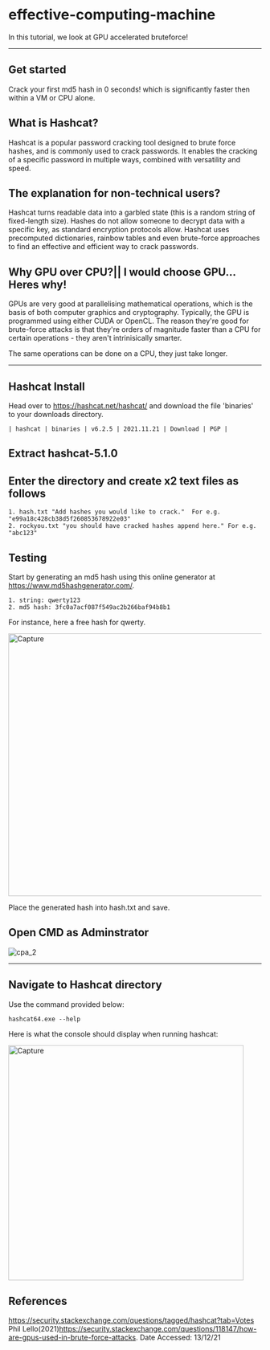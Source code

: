 # effective-computing-machine
In this tutorial, we look at GPU accelerated bruteforce! 

**********************************************************************
## Get started 
Crack your first md5 hash in 0 seconds! which is significantly faster then within a VM  or CPU alone.
 
## What is Hashcat?
Hashcat is a popular password cracking tool designed to brute force hashes, and is commonly used to crack passwords. It enables the cracking of a specific password in multiple ways, combined with versatility and speed.

## The explanation for non-technical users?

Hashcat turns readable data into a garbled state (this is a random string of fixed-length size). Hashes do not allow someone to decrypt data with a specific key, as standard encryption protocols allow. Hashcat uses precomputed dictionaries, rainbow tables and even brute-force approaches to find an effective and efficient way to crack passwords. 

## Why GPU over CPU?|| I would choose GPU... Heres why! 

GPUs are very good at parallelising mathematical operations, which is the basis of both computer graphics and cryptography. Typically, the GPU is programmed using either CUDA or OpenCL. The reason they're good for brute-force attacks is that they're orders of magnitude faster than a CPU for certain operations - they aren't intrinisically smarter.

The same operations can be done on a CPU, they just take longer.

**********************************************************************

## Hashcat Install

Head over to https://hashcat.net/hashcat/ and download the file 'binaries' to your downloads directory.

```
| hashcat | binaries | v6.2.5 | 2021.11.21 | Download | PGP |
```
## Extract hashcat-5.1.0

## Enter the directory and create x2 text files as follows

```
1. hash.txt "Add hashes you would like to crack."  For e.g. "e99a18c428cb38d5f260853678922e03"
2. rockyou.txt "you should have cracked hashes append here." For e.g. "abc123"
```

## Testing

Start by generating an md5 hash using this online generator at https://www.md5hashgenerator.com/. 

```
1. string: qwerty123
2. md5 hash: 3fc0a7acf087f549ac2b266baf94b8b1
```

For instance, here a free hash for qwerty.

<img width="523" alt="Capture" src="https://user-images.githubusercontent.com/91548582/145874131-1c4b5990-eae5-459a-b1cc-867317f76ff0.PNG">

Place the generated hash  into hash.txt and save.

## Open CMD as Adminstrator

![cpa_2](https://user-images.githubusercontent.com/91548582/145874630-c5009ef0-8d0b-44de-9162-8cdae152d6cb.png)

**********************************************************************
##  Navigate to Hashcat directory

Use the command provided below:

```
hashcat64.exe --help
```

Here is what the console should display when running hashcat:

<img width="468" alt="Capture" src="https://user-images.githubusercontent.com/91548582/145875145-c5972f61-685e-4abd-b3a9-85bc34aa6509.PNG">



## References

https://security.stackexchange.com/questions/tagged/hashcat?tab=Votes 
Phil Lello(2021)https://security.stackexchange.com/questions/118147/how-are-gpus-used-in-brute-force-attacks. Date Accessed: 13/12/21
 
